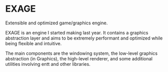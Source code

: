 # EXAGE
Extensible and optimized game/graphics engine. 

EXAGE is an engine I started making last year. It contains a graphics abstraction layer and aims to be extremely performant and optimized while being flexible and intuitive. 

The main components are the windowing system, the low-level graphics abstraction (in Graphics), the high-level renderer, and some additional utilities involving entt and other libraries. 

